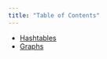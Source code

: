 ```yaml
---
title: "Table of Contents"
---
```


- [Hashtables](/data-structures-algorithms/hashtable)
- [Graphs](/data-structures-algorithms/graphs)